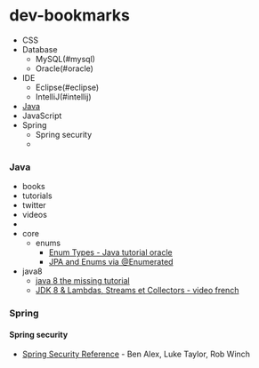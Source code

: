 # dev-bookmarks
* CSS
* Database
  * MySQL(#mysql)
  * Oracle(#oracle)
* IDE
  * Eclipse(#eclipse)
  * IntelliJ(#intellij)
* [Java](#java)
* JavaScript
* Spring
  * Spring security
  *

### Java
* books
* tutorials
* twitter
* videos
*
* core
  * enums
    * [Enum Types - Java tutorial oracle](http://docs.oracle.com/javase/tutorial/java/javaOO/enum.html)
    * [JPA and Enums via @Enumerated](http://tomee.apache.org/examples-trunk/jpa-enumerated/README.html)
* java8
  * [java 8 the missing tutorial](https://github.com/shekhargulati/java8-the-missing-tutorial)
  * [JDK 8 & Lambdas, Streams et Collectors - video french](http://www.infoq.com/fr/presentations/jdk8-lambdas-streams-collectors?displayableIdp=google&idp=2&emailMatch=adrianmatei@gmail.com#downloadPdf)

### Spring
#### Spring security
* [Spring Security Reference](http://docs.spring.io/spring-security/site/docs/current/reference/htmlsingle/) - Ben Alex, Luke Taylor, Rob Winch
